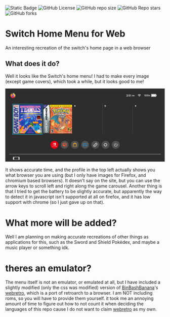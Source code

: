 ![Static Badge](https://img.shields.io/badge/BinBashBanana-webretro-yellow)
![GitHub License](https://img.shields.io/github/license/OLIVER427/Switch-Menu-Web)
![GitHub repo size](https://img.shields.io/github/repo-size/OLIVER427/Switch-Menu-Web)
![GitHub Repo stars](https://img.shields.io/github/stars/OLIVER427/Switch-Menu-Web)
![GitHub forks](https://img.shields.io/github/forks/OLIVER427/Switch-Menu-Web)
# Switch Home Menu for Web

An interesting recreation of the switch's home page in a web browser

## What does it do?
Well it looks like the Switch's home menu! I had to make every image (except game covers), which took a while, but it looks good to me! 

![example image](assets/images/examplesmall.png)

It shows accurate time, and the profile in the top left actually shows you what browser you are using (but I only have images for Firefox, and chromium based browsers). It doesn't say on the site, but you can use the arrow keys to scroll left and right along the game carousel. Another thing is that I tried to get the battery to be slightly accurate, but apparently the way to detect it in javascript isn't supported at all on firefox, and it has low support with chrome (so I just gave up on that).

# What more will be added?
Well I am planning on making accurate recreations of other things as applications for this, such as the Sword and Shield Pokédex, and maybe a music player or something idk.
 
# theres an emulator?
The menu itself is not an emulator, or emulated at all, but I have included a slightly modified (only the css was modified) version of [BinBashBanana](https://github.com/BinBashBanana)'s [webretro](https://github.com/BinBashBanana/webretro), which is a port of retroarch to a browser. I am NOT including roms, so you will have to provide them yourself. it took me an annoying amount of time to figure out how to not count it when deciding the languages of this repo cause I do not want to claim [webretro](https://github.com/BinBashBanana/webretro) as my own.

